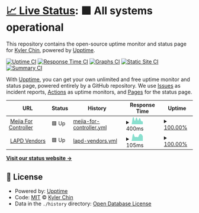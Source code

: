 # [📈 Live Status](https://demo.upptime.js.org): <!--live status--> **🟩 All systems operational**

This repository contains the open-source uptime monitor and status page for [Kyler Chin](https://demo.upptime.js.org), powered by [Upptime](https://github.com/upptime/upptime).

[![Uptime CI](https://github.com/kylerchin/mejia-uptime-check/workflows/Uptime%20CI/badge.svg)](https://github.com/kylerchin/mejia-uptime-check/actions?query=workflow%3A%22Uptime+CI%22)
[![Response Time CI](https://github.com/kylerchin/mejia-uptime-check/workflows/Response%20Time%20CI/badge.svg)](https://github.com/kylerchin/mejia-uptime-check/actions?query=workflow%3A%22Response+Time+CI%22)
[![Graphs CI](https://github.com/kylerchin/mejia-uptime-check/workflows/Graphs%20CI/badge.svg)](https://github.com/kylerchin/mejia-uptime-check/actions?query=workflow%3A%22Graphs+CI%22)
[![Static Site CI](https://github.com/kylerchin/mejia-uptime-check/workflows/Static%20Site%20CI/badge.svg)](https://github.com/kylerchin/mejia-uptime-check/actions?query=workflow%3A%22Static+Site+CI%22)
[![Summary CI](https://github.com/kylerchin/mejia-uptime-check/workflows/Summary%20CI/badge.svg)](https://github.com/kylerchin/mejia-uptime-check/actions?query=workflow%3A%22Summary+CI%22)

With [Upptime](https://upptime.js.org), you can get your own unlimited and free uptime monitor and status page, powered entirely by a GitHub repository. We use [Issues](https://github.com/kylerchin/mejia-uptime-check/issues) as incident reports, [Actions](https://github.com/kylerchin/mejia-uptime-check/actions) as uptime monitors, and [Pages](https://demo.upptime.js.org) for the status page.

<!--start: status pages-->
<!-- This summary is generated by Upptime (https://github.com/upptime/upptime) -->
<!-- Do not edit this manually, your changes will be overwritten -->
<!-- prettier-ignore -->
| URL | Status | History | Response Time | Uptime |
| --- | ------ | ------- | ------------- | ------ |
| <img alt="" src="https://favicons.githubusercontent.com/mejiaforcontroller.com" height="13"> [Mejia For Controller](https://mejiaforcontroller.com) | 🟩 Up | [mejia-for-controller.yml](https://github.com/kylerchin/mejia-uptime-check/commits/HEAD/history/mejia-for-controller.yml) | <details><summary><img alt="Response time graph" src="./graphs/mejia-for-controller/response-time-week.png" height="20"> 400ms</summary><br><a href="https://demo.upptime.js.org/history/mejia-for-controller"><img alt="Response time 555" src="https://img.shields.io/endpoint?url=https%3A%2F%2Fraw.githubusercontent.com%2Fkylerchin%2Fmejia-uptime-check%2FHEAD%2Fapi%2Fmejia-for-controller%2Fresponse-time.json"></a><br><a href="https://demo.upptime.js.org/history/mejia-for-controller"><img alt="24-hour response time 399" src="https://img.shields.io/endpoint?url=https%3A%2F%2Fraw.githubusercontent.com%2Fkylerchin%2Fmejia-uptime-check%2FHEAD%2Fapi%2Fmejia-for-controller%2Fresponse-time-day.json"></a><br><a href="https://demo.upptime.js.org/history/mejia-for-controller"><img alt="7-day response time 400" src="https://img.shields.io/endpoint?url=https%3A%2F%2Fraw.githubusercontent.com%2Fkylerchin%2Fmejia-uptime-check%2FHEAD%2Fapi%2Fmejia-for-controller%2Fresponse-time-week.json"></a><br><a href="https://demo.upptime.js.org/history/mejia-for-controller"><img alt="30-day response time 555" src="https://img.shields.io/endpoint?url=https%3A%2F%2Fraw.githubusercontent.com%2Fkylerchin%2Fmejia-uptime-check%2FHEAD%2Fapi%2Fmejia-for-controller%2Fresponse-time-month.json"></a><br><a href="https://demo.upptime.js.org/history/mejia-for-controller"><img alt="1-year response time 555" src="https://img.shields.io/endpoint?url=https%3A%2F%2Fraw.githubusercontent.com%2Fkylerchin%2Fmejia-uptime-check%2FHEAD%2Fapi%2Fmejia-for-controller%2Fresponse-time-year.json"></a></details> | <details><summary><a href="https://demo.upptime.js.org/history/mejia-for-controller">100.00%</a></summary><a href="https://demo.upptime.js.org/history/mejia-for-controller"><img alt="All-time uptime 99.62%" src="https://img.shields.io/endpoint?url=https%3A%2F%2Fraw.githubusercontent.com%2Fkylerchin%2Fmejia-uptime-check%2FHEAD%2Fapi%2Fmejia-for-controller%2Fuptime.json"></a><br><a href="https://demo.upptime.js.org/history/mejia-for-controller"><img alt="24-hour uptime 100.00%" src="https://img.shields.io/endpoint?url=https%3A%2F%2Fraw.githubusercontent.com%2Fkylerchin%2Fmejia-uptime-check%2FHEAD%2Fapi%2Fmejia-for-controller%2Fuptime-day.json"></a><br><a href="https://demo.upptime.js.org/history/mejia-for-controller"><img alt="7-day uptime 100.00%" src="https://img.shields.io/endpoint?url=https%3A%2F%2Fraw.githubusercontent.com%2Fkylerchin%2Fmejia-uptime-check%2FHEAD%2Fapi%2Fmejia-for-controller%2Fuptime-week.json"></a><br><a href="https://demo.upptime.js.org/history/mejia-for-controller"><img alt="30-day uptime 99.62%" src="https://img.shields.io/endpoint?url=https%3A%2F%2Fraw.githubusercontent.com%2Fkylerchin%2Fmejia-uptime-check%2FHEAD%2Fapi%2Fmejia-for-controller%2Fuptime-month.json"></a><br><a href="https://demo.upptime.js.org/history/mejia-for-controller"><img alt="1-year uptime 99.62%" src="https://img.shields.io/endpoint?url=https%3A%2F%2Fraw.githubusercontent.com%2Fkylerchin%2Fmejia-uptime-check%2FHEAD%2Fapi%2Fmejia-for-controller%2Fuptime-year.json"></a></details>
| <img alt="" src="https://favicons.githubusercontent.com/lapdvendors.mejiaforcontroller.com" height="13"> [LAPD Vendors](https://lapdvendors.mejiaforcontroller.com) | 🟩 Up | [lapd-vendors.yml](https://github.com/kylerchin/mejia-uptime-check/commits/HEAD/history/lapd-vendors.yml) | <details><summary><img alt="Response time graph" src="./graphs/lapd-vendors/response-time-week.png" height="20"> 105ms</summary><br><a href="https://demo.upptime.js.org/history/lapd-vendors"><img alt="Response time 105" src="https://img.shields.io/endpoint?url=https%3A%2F%2Fraw.githubusercontent.com%2Fkylerchin%2Fmejia-uptime-check%2FHEAD%2Fapi%2Flapd-vendors%2Fresponse-time.json"></a><br><a href="https://demo.upptime.js.org/history/lapd-vendors"><img alt="24-hour response time 105" src="https://img.shields.io/endpoint?url=https%3A%2F%2Fraw.githubusercontent.com%2Fkylerchin%2Fmejia-uptime-check%2FHEAD%2Fapi%2Flapd-vendors%2Fresponse-time-day.json"></a><br><a href="https://demo.upptime.js.org/history/lapd-vendors"><img alt="7-day response time 105" src="https://img.shields.io/endpoint?url=https%3A%2F%2Fraw.githubusercontent.com%2Fkylerchin%2Fmejia-uptime-check%2FHEAD%2Fapi%2Flapd-vendors%2Fresponse-time-week.json"></a><br><a href="https://demo.upptime.js.org/history/lapd-vendors"><img alt="30-day response time 105" src="https://img.shields.io/endpoint?url=https%3A%2F%2Fraw.githubusercontent.com%2Fkylerchin%2Fmejia-uptime-check%2FHEAD%2Fapi%2Flapd-vendors%2Fresponse-time-month.json"></a><br><a href="https://demo.upptime.js.org/history/lapd-vendors"><img alt="1-year response time 105" src="https://img.shields.io/endpoint?url=https%3A%2F%2Fraw.githubusercontent.com%2Fkylerchin%2Fmejia-uptime-check%2FHEAD%2Fapi%2Flapd-vendors%2Fresponse-time-year.json"></a></details> | <details><summary><a href="https://demo.upptime.js.org/history/lapd-vendors">100.00%</a></summary><a href="https://demo.upptime.js.org/history/lapd-vendors"><img alt="All-time uptime 100.00%" src="https://img.shields.io/endpoint?url=https%3A%2F%2Fraw.githubusercontent.com%2Fkylerchin%2Fmejia-uptime-check%2FHEAD%2Fapi%2Flapd-vendors%2Fuptime.json"></a><br><a href="https://demo.upptime.js.org/history/lapd-vendors"><img alt="24-hour uptime 100.00%" src="https://img.shields.io/endpoint?url=https%3A%2F%2Fraw.githubusercontent.com%2Fkylerchin%2Fmejia-uptime-check%2FHEAD%2Fapi%2Flapd-vendors%2Fuptime-day.json"></a><br><a href="https://demo.upptime.js.org/history/lapd-vendors"><img alt="7-day uptime 100.00%" src="https://img.shields.io/endpoint?url=https%3A%2F%2Fraw.githubusercontent.com%2Fkylerchin%2Fmejia-uptime-check%2FHEAD%2Fapi%2Flapd-vendors%2Fuptime-week.json"></a><br><a href="https://demo.upptime.js.org/history/lapd-vendors"><img alt="30-day uptime 100.00%" src="https://img.shields.io/endpoint?url=https%3A%2F%2Fraw.githubusercontent.com%2Fkylerchin%2Fmejia-uptime-check%2FHEAD%2Fapi%2Flapd-vendors%2Fuptime-month.json"></a><br><a href="https://demo.upptime.js.org/history/lapd-vendors"><img alt="1-year uptime 100.00%" src="https://img.shields.io/endpoint?url=https%3A%2F%2Fraw.githubusercontent.com%2Fkylerchin%2Fmejia-uptime-check%2FHEAD%2Fapi%2Flapd-vendors%2Fuptime-year.json"></a></details>

<!--end: status pages-->

[**Visit our status website →**](https://demo.upptime.js.org)

## 📄 License

- Powered by: [Upptime](https://github.com/upptime/upptime)
- Code: [MIT](./LICENSE) © [Kyler Chin](https://demo.upptime.js.org)
- Data in the `./history` directory: [Open Database License](https://opendatacommons.org/licenses/odbl/1-0/)
